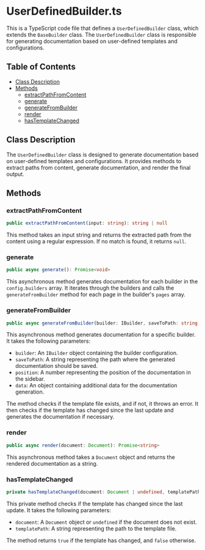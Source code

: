 # UserDefinedBuilder.ts

This is a TypeScript code file that defines a `UserDefinedBuilder` class, which extends the `BaseBuilder` class. The `UserDefinedBuilder` class is responsible for generating documentation based on user-defined templates and configurations.

## Table of Contents

- [Class Description](#class-description)
- [Methods](#methods)
  - [extractPathFromContent](#extractpathfromcontent)
  - [generate](#generate)
  - [generateFromBuilder](#generatefrombuilder)
  - [render](#render)
  - [hasTemplateChanged](#hastemplatechanged)

## Class Description

The `UserDefinedBuilder` class is designed to generate documentation based on user-defined templates and configurations. It provides methods to extract paths from content, generate documentation, and render the final output.

## Methods

### extractPathFromContent

```typescript
public extractPathFromContent(input: string): string | null
```

This method takes an input string and returns the extracted path from the content using a regular expression. If no match is found, it returns `null`.

### generate

```typescript
public async generate(): Promise<void>
```

This asynchronous method generates documentation for each builder in the `config.builders` array. It iterates through the builders and calls the `generateFromBuilder` method for each page in the builder's `pages` array.

### generateFromBuilder

```typescript
public async generateFromBuilder(builder: IBuilder, saveToPath: string, position: number, data: any): Promise<void>
```

This asynchronous method generates documentation for a specific builder. It takes the following parameters:

- `builder`: An `IBuilder` object containing the builder configuration.
- `saveToPath`: A string representing the path where the generated documentation should be saved.
- `position`: A number representing the position of the documentation in the sidebar.
- `data`: An object containing additional data for the documentation generation.

The method checks if the template file exists, and if not, it throws an error. It then checks if the template has changed since the last update and generates the documentation if necessary.

### render

```typescript
public async render(document: Document): Promise<string>
```

This asynchronous method takes a `Document` object and returns the rendered documentation as a string.

### hasTemplateChanged

```typescript
private hasTemplateChanged(document: Document | undefined, templatePath: string): boolean
```

This private method checks if the template has changed since the last update. It takes the following parameters:

- `document`: A `Document` object or `undefined` if the document does not exist.
- `templatePath`: A string representing the path to the template file.

The method returns `true` if the template has changed, and `false` otherwise.